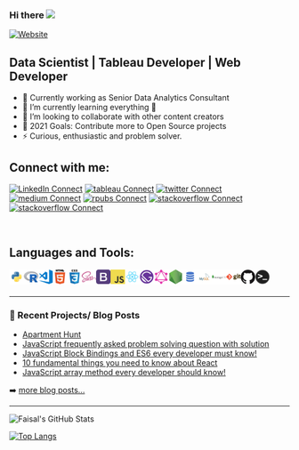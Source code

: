 ### Hi there <a href="https://dsfaisal.com/"><img src="https://media.giphy.com/media/hvRJCLFzcasrR4ia7z/giphy.gif" width="25px"></a>

[![Website](https://img.shields.io/website?label=dsfaisal.com&style=for-the-badge&url=https%3A%2F%2Fdsfaisal.com)](https://dsfaisal.com)

## Data Scientist | Tableau Developer | Web Developer

- 🔭 Currently working as Senior Data Analytics Consultant
- 🌱 I’m currently learning everything 🤣
- 👯 I’m looking to collaborate with other content creators
- 🥅 2021 Goals: Contribute more to Open Source projects
- ⚡ Curious, enthusiastic and problem solver.

## Connect with me:

[![LinkedIn Connect](https://img.shields.io/badge/LinkedIn-blue?style=flat&logo=linkedin&labelColor=blue)][linkedin]
[![tableau Connect](https://img.shields.io/badge/tableau-blue?style=flat&logo=tableau&labelColor=f5f5f5&color=f5f5f5)][tableau]
[![twitter Connect](https://img.shields.io/badge/twitter-blue?style=flat&logo=twitter&labelColor=f5f5f5&color=f5f5f5)][twitter]
[![medium Connect](https://img.shields.io/badge/medium-black?style=flat&logo=medium&labelColor=555555&color=555555)][medium]
[![rpubs Connect](https://img.shields.io/badge/rpubs-black?style=flat&logo=r&labelColor=555555&color=555555)][rpubs]
[![stackoverflow Connect](https://img.shields.io/badge/stackoverflow-black?style=flat&logo=stackoverflow&labelColor=f5f5f5&color=f5f5f5)][stackoverflow]
[![stackoverflow Connect](https://img.shields.io/badge/slideshare-black?style=flat&logo=slideshare&labelColor=f5f5f5&color=f5f5f5)][slideshare]

<br />

## Languages and Tools:

<img align="left" alt="Python" width="26px" src="https://raw.githubusercontent.com/github/explore/80688e429a7d4ef2fca1e82350fe8e3517d3494d/topics/python/python.png" />
<img align="left" alt="R" width="26px" src="https://raw.githubusercontent.com/github/explore/80688e429a7d4ef2fca1e82350fe8e3517d3494d/topics/r/r.png" />
<img align="left" alt="Visual Studio Code" width="26px" src="https://raw.githubusercontent.com/github/explore/80688e429a7d4ef2fca1e82350fe8e3517d3494d/topics/visual-studio-code/visual-studio-code.png" />
<img align="left" alt="HTML5" width="26px" src="https://raw.githubusercontent.com/github/explore/80688e429a7d4ef2fca1e82350fe8e3517d3494d/topics/html/html.png" />
<img align="left" alt="CSS3" width="26px" src="https://raw.githubusercontent.com/github/explore/80688e429a7d4ef2fca1e82350fe8e3517d3494d/topics/css/css.png" />
<img align="left" alt="Sass" width="26px" src="https://raw.githubusercontent.com/github/explore/80688e429a7d4ef2fca1e82350fe8e3517d3494d/topics/sass/sass.png" />
<img align="left" alt="Bootstrap" width="26px" src="https://raw.githubusercontent.com/github/explore/80688e429a7d4ef2fca1e82350fe8e3517d3494d/topics/bootstrap/bootstrap.png" />
<img align="left" alt="JavaScript" width="26px" src="https://raw.githubusercontent.com/github/explore/80688e429a7d4ef2fca1e82350fe8e3517d3494d/topics/javascript/javascript.png" />
<img align="left" alt="React" width="26px" src="https://raw.githubusercontent.com/github/explore/80688e429a7d4ef2fca1e82350fe8e3517d3494d/topics/react/react.png" />
<img align="left" alt="Gatsby" width="26px" src="https://raw.githubusercontent.com/github/explore/e94815998e4e0713912fed477a1f346ec04c3da2/topics/gatsby/gatsby.png" />
<img align="left" alt="GraphQL" width="26px" src="https://raw.githubusercontent.com/github/explore/80688e429a7d4ef2fca1e82350fe8e3517d3494d/topics/graphql/graphql.png" />
<img align="left" alt="Node.js" width="26px" src="https://raw.githubusercontent.com/github/explore/80688e429a7d4ef2fca1e82350fe8e3517d3494d/topics/nodejs/nodejs.png" />
<img align="left" alt="SQL" width="26px" src="https://raw.githubusercontent.com/github/explore/80688e429a7d4ef2fca1e82350fe8e3517d3494d/topics/sql/sql.png" />
<img align="left" alt="MySQL" width="26px" src="https://raw.githubusercontent.com/github/explore/80688e429a7d4ef2fca1e82350fe8e3517d3494d/topics/mysql/mysql.png" />
<img align="left" alt="MongoDB" width="26px" src="https://raw.githubusercontent.com/github/explore/80688e429a7d4ef2fca1e82350fe8e3517d3494d/topics/mongodb/mongodb.png" />
<img align="left" alt="Git" width="26px" src="https://raw.githubusercontent.com/github/explore/80688e429a7d4ef2fca1e82350fe8e3517d3494d/topics/git/git.png" />
<img align="left" alt="GitHub" width="26px" src="https://raw.githubusercontent.com/github/explore/78df643247d429f6cc873026c0622819ad797942/topics/github/github.png" />
<img align="left" alt="Terminal" width="26px" src="https://raw.githubusercontent.com/github/explore/80688e429a7d4ef2fca1e82350fe8e3517d3494d/topics/terminal/terminal.png" />

<br />
<br />

---

### 📕 Recent Projects/ Blog Posts

<!-- BLOG-POST-LIST:START -->

- [Apartment Hunt](https://dsfaisal.com/work/apartment-hunt/)
- [JavaScript frequently asked problem solving question with solution](https://dsfaisal.com/articles/2020-11-04-js-problem-solving/)
- [JavaScript Block Bindings and ES6 every developer must know!](https://dsfaisal.com/articles/2020-11-02-javascript-block-bindings-es6/)
- [10 fundamental things you need to know about React](https://dsfaisal.com/articles/2020-11-03-react-fundamental-concepts/)
- [JavaScript array method every developer should know!](https://dsfaisal.com/articles/2020-11-01-javascript-array-method/)
<!-- BLOG-POST-LIST:END -->

➡️ [more blog posts...](https://dsfaisal.com)

---

<img width="550" alt="Faisal's GitHub Stats" src="https://github-readme-stats.vercel.app/api?username=faisalcep&show_icons=true&hide_border=true" />

[![Top Langs](https://github-readme-stats.vercel.app/api/top-langs/?username=faisalcep&langs_count=10&card_width=550)](https://github.com/faisalcep/github-readme-stats)

[website]: https://dsfaisal.com
[linkedin]: https://linkedin.com/in/md-faisal-akbar
[tableau]: https://public.tableau.com/profile/faisalakbar#!/
[twitter]: https://twitter.com/faisalcep
[medium]: https://faisalakbar.medium.com/
[rpubs]: https://rpubs.com/faisalcep
[stackoverflow]: https://stackoverflow.com/users/9394506/faisal-akbar
[slideshare]: https://www2.slideshare.net/MdFaisalAkbar
